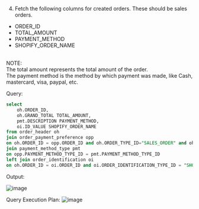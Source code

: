 4. Fetch the following columns for created orders. These should be sales orders.
- ORDER_ID
- TOTAL_AMOUNT
- PAYMENT_METHOD
- SHOPIFY_ORDER_NAME
<br>
NOTE: 
<br>The total amount represents the total amount of the order.
<br>The payment method is the method by which payment was made, like Cash, mastercard, visa, paypal, etc.

Query: 
```sql
select 
	oh.ORDER_ID,
	oh.GRAND_TOTAL TOTAL_AMOUNT,
	pmt.DESCRIPTION PAYMENT_METHOD,
	oi.ID_VALUE SHOPIFY_ORDER_NAME
from order_header oh
join order_payment_preference opp 
on oh.ORDER_ID = opp.ORDER_ID and oh.ORDER_TYPE_ID="SALES_ORDER" and oh.STATUS_ID="ORDER_CREATED"
join payment_method_type pmt
on opp.PAYMENT_METHOD_TYPE_ID = pmt.PAYMENT_METHOD_TYPE_ID 
left join order_identification oi
on oh.ORDER_ID = oi.ORDER_ID and oi.ORDER_IDENTIFICATION_TYPE_ID = "SHOPIFY_ORD_NAME" and (oi.THRU_DATE=null or oi.THRU_DATE>curdate());

```
Output:

![image](https://github.com/Sandesh3003/TrainingAssignment/assets/77960808/9882450a-958a-4537-a945-f60d11a9ff12)

Query Execution Plan:
![image](https://github.com/Sandesh3003/TrainingAssignment/assets/77960808/aa27d8ce-efe6-4c3d-8dea-c9ff8e70dc3e)

